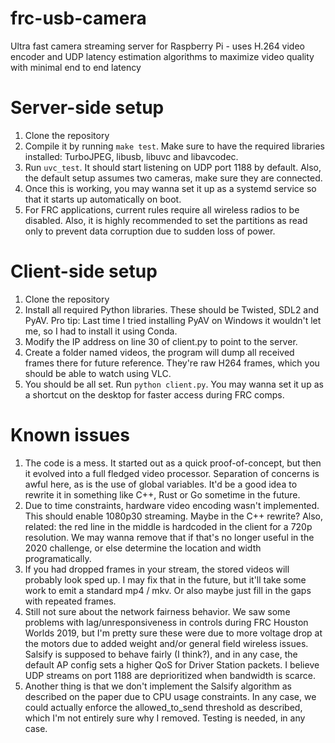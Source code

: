 # frc-usb-camera
Ultra fast camera streaming server for Raspberry Pi - uses H.264 video encoder and UDP latency estimation algorithms to maximize video quality with minimal end to end latency

# Server-side setup

1. Clone the repository
2. Compile it by running `make test`. Make sure to have the required libraries installed: TurboJPEG, libusb, libuvc and libavcodec.
3. Run `uvc_test`. It should start listening on UDP port 1188 by default. Also, the default setup assumes two cameras, make sure they are connected.
4. Once this is working, you may wanna set it up as a systemd service so that it starts up automatically on boot.
5. For FRC applications, current rules require all wireless radios to be disabled. Also, it is highly recommended to set the partitions as read only to prevent data corruption due to sudden loss of power.


# Client-side setup
1. Clone the repository
2. Install all required Python libraries. These should be Twisted, SDL2 and PyAV. Pro tip: Last time I tried installing PyAV on Windows it wouldn't let me, so I had to install it using Conda.
3. Modify the IP address on line 30 of client.py to point to the server.
4. Create a folder named videos, the program will dump all received frames there for future reference. They're raw H264 frames, which you should be able to watch using VLC. 
4. You should be all set. Run `python client.py`. You may wanna set it up as a shortcut on the desktop for faster access during FRC comps.


# Known issues
1. The code is a mess. It started out as a quick proof-of-concept, but then it evolved into a full fledged video processor. Separation of concerns is awful here, as is the use of global variables. It'd be a good idea to rewrite it in something like C++, Rust or Go sometime in the future.
2. Due to time constraints, hardware video encoding wasn't implemented. This should enable 1080p30 streaming. Maybe in the C++ rewrite? Also, related: the red line in the middle is hardcoded in the client for a 720p resolution. We may wanna remove that if that's no longer useful in the 2020 challenge, or else determine the location and width programatically.
3. If you had dropped frames in your stream, the stored videos will probably look sped up. I may fix that in the future, but it'll take some work to emit a standard mp4 / mkv. Or also maybe just fill in the gaps with repeated frames.
4. Still not sure about the network fairness behavior. We saw some problems with lag/unresponsiveness in controls during FRC Houston Worlds 2019, but I'm pretty sure these were due to more voltage drop at the motors due to added weight and/or general field wireless issues. Salsify is supposed to behave fairly (I think?), and in any case, the default AP config sets a higher QoS for Driver Station packets. I believe UDP streams on port 1188 are deprioritized when bandwidth is scarce.
5. Another thing is that we don't implement the Salsify algorithm as described on the paper due to CPU usage constraints. In any case, we could actually enforce the allowed_to_send threshold as described, which I'm not entirely sure why I removed. Testing is needed, in any case.
